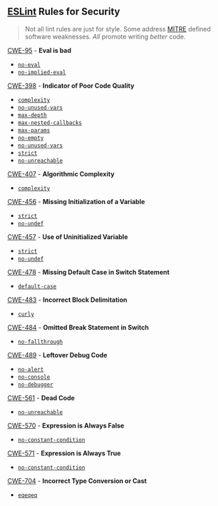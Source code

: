 [ESLint](http://eslint.org/) Rules for Security
-------------------------
> Not all lint rules are just for style.  Some address [MITRE](https://cwe.mitre.org/) defined software weaknesses.  *All* promote writing *better* code.

[CWE-95](https://cwe.mitre.org/data/definitions/95) - **Eval is bad**
- [`no-eval`](http://eslint.org/docs/rules/no-eval)
- [`no-implied-eval`](http://eslint.org/docs/rules/no-implied-eval)

[CWE-398](https://cwe.mitre.org/data/definitions/398.html) - **Indicator of Poor Code Quality**
- [`complexity`](http://eslint.org/docs/rules/complexity)
- [`no-unused-vars`](http://eslint.org/docs/rules/no-unused-vars)
- [`max-depth`](http://eslint.org/docs/rules/max-depth)
- [`max-nested-callbacks`](http://eslint.org/docs/rules/max-nested-callbacks)
- [`max-params`](http://eslint.org/docs/rules/max-params)
- [`no-empty`](http://eslint.org/docs/rules/no-empty)
- [`no-unused-vars`](http://eslint.org/docs/rules/no-unused-vars)
- [`strict`](http://eslint.org/docs/rules/strict)
- [`no-unreachable`](http://eslint.org/docs/rules/no-unreachable)

[CWE-407](https://cwe.mitre.org/data/definitions/407.html) - **Algorithmic Complexity**
- [`complexity`](http://eslint.org/docs/rules/complexity)

[CWE-456](https://cwe.mitre.org/data/definitions/456.html) - **Missing Initialization of a Variable**
- [`strict`](http://eslint.org/docs/rules/strict)
- [`no-undef`](http://eslint.org/docs/rules/no-undef)

[CWE-457](https://cwe.mitre.org/data/definitions/457.html) - **Use of Uninitialized Variable**
- [`strict`](http://eslint.org/docs/rules/strict)
- [`no-undef`](http://eslint.org/docs/rules/no-undef)

[CWE-478](https://cwe.mitre.org/data/definitions/478) - **Missing Default Case in Switch Statement**
- [`default-case`](http://eslint.org/docs/rules/default-case)

[CWE-483](https://cwe.mitre.org/data/definitions/483) - **Incorrect Block Delimitation**
- [`curly`](http://eslint.org/docs/rules/curly)

[CWE-484](https://cwe.mitre.org/data/definitions/484) - **Omitted Break Statement in Switch**
- [`no-fallthrough`](http://eslint.org/docs/rules/no-fallthrough)

[CWE-489](https://cwe.mitre.org/data/definitions/489) - **Leftover Debug Code**
- [`no-alert`](http://eslint.org/docs/rules/no-alert)
- [`no-console`](http://eslint.org/docs/rules/no-console)
- [`no-debugger`](http://eslint.org/docs/rules/no-debugger)

[CWE-561](https://cwe.mitre.org/data/definitions/561) - **Dead Code**
- [`no-unreachable`](http://eslint.org/docs/rules/no-unreachable)

[CWE-570](https://cwe.mitre.org/data/definitions/570) - **Expression is Always False**
- [`no-constant-condition`](http://eslint.org/docs/rules/no-constant-condition)

[CWE-571](https://cwe.mitre.org/data/definitions/570) - **Expression is Always True**
- [`no-constant-condition`](http://eslint.org/docs/rules/no-constant-condition)

[CWE-704](https://cwe.mitre.org/data/definitions/704.html) - **Incorrect Type Conversion or Cast**
- [`eqeqeq`](http://eslint.org/docs/rules/eqeqeq)
